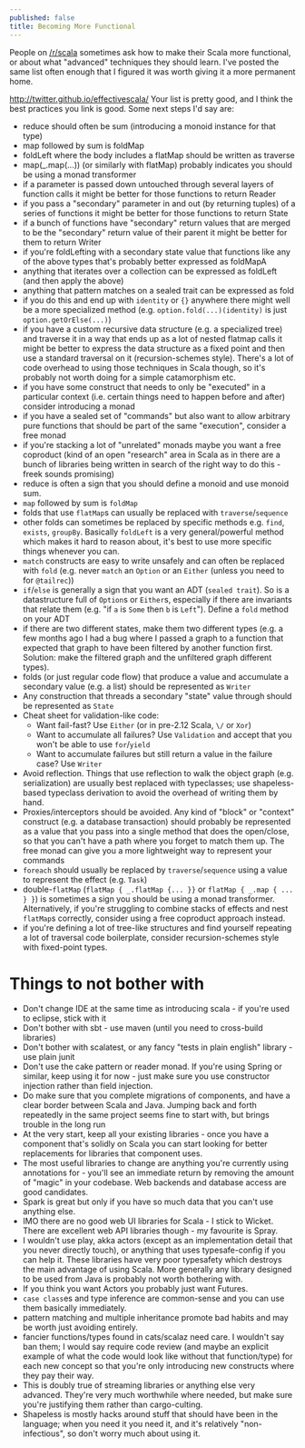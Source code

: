 ```yaml
---
published: false
title: Becoming More Functional
---
```

People on [/r/scala](https://www.reddit.com/r/scala/) sometimes ask how to make their Scala more functional, or about what "advanced" techniques they should learn. I've posted the same list often enough that I figured it was worth giving it a more permanent home.

http://twitter.github.io/effectivescala/
Your list is pretty good, and I think the best practices you link is good. Some next steps I'd say are:

 * reduce should often be sum (introducing a monoid instance for that type)
 * map followed by sum is foldMap
 * foldLeft where the body includes a flatMap should be written as traverse
 * map(_.map(...)) (or similarly with flatMap) probably indicates you should be using a monad transformer
 * if a parameter is passed down untouched through several layers of function calls it might be better for those functions to return Reader
 * if you pass a "secondary" parameter in and out (by returning tuples) of a series of functions it might be better for those functions to return State
 * if a bunch of functions have "secondary" return values that are merged to be the "secondary" return value of their parent it might be better for them to return Writer
 * if you're foldLefting with a secondary state value that functions like any of the above types that's probably better expressed as foldMapA
 * anything that iterates over a collection can be expressed as foldLeft (and then apply the above)
 * anything that pattern matches on a sealed trait can be expressed as fold
 * if you do this and end up with `identity` or `{}` anywhere there might well be a more specialized method (e.g. `option.fold(...)(identity)` is just `option.getOrElse(...)`)
 * if you have a custom recursive data structure (e.g. a specialized tree) and traverse it in a way that ends up as a lot of nested flatmap calls it might be better to express the data structure as a fixed point and then use a standard traversal on it (recursion-schemes style). There's a lot of code overhead to using those techniques in Scala though, so it's probably not worth doing for a simple catamorphism etc.
 * if you have some construct that needs to only be "executed" in a particular context (i.e. certain things need to happen before and after) consider introducing a monad
 * if you have a sealed set of "commands" but also want to allow arbitrary pure functions that should be part of the same "execution", consider a free monad
 * if you're stacking a lot of "unrelated" monads maybe you want a free coproduct (kind of an open "research" area in Scala as in there are a bunch of libraries being written in search of the right way to do this - freek sounds promising)
 * reduce is often a sign that you should define a monoid and use monoid sum.
 * `map` followed by sum is `foldMap`
 * folds that use `flatMap`s can usually be replaced with `traverse`/`sequence`
 * other folds can sometimes be replaced by specific methods e.g. `find`, `exists`, `groupBy`. Basically `foldLeft` is a very general/powerful method which makes it hard to reason about, it's best to use more specific things whenever you can.
 * `match` constructs are easy to write unsafely and can often be replaced with `fold` (e.g. never `match` an `Option` or an `Either` (unless you need to for `@tailrec`))
 * `if`/`else` is generally a sign that you want an ADT (`sealed trait`). So is a datastructure full of `Option`s or `Either`s, especially if there are invariants that relate them (e.g. "if `a` is `Some` then `b` is `Left`"). Define a `fold` method on your ADT
 * if there are two different states, make them two different types (e.g. a few months ago I had a bug where I passed a graph to a function that expected that graph to have been filtered by another function first. Solution: make the filtered graph and the unfiltered graph different types).
 *  folds (or just regular code flow) that produce a value and accumulate a secondary value (e.g. a list) should be represented as `Writer`
 * Any construction that threads a secondary "state" value through should be represented as `State`
 * Cheat sheet for validation-like code:
   * Want fail-fast? Use `Either` (or in pre-2.12 Scala, `\/` or `Xor`)
   * Want to accumulate all failures? Use `Validation` and accept that you won't be able to use `for`/`yield`
   * Want to accumulate failures but still return a value in the failure case? Use `Writer`
 * Avoid reflection. Things that use reflection to walk the object graph (e.g. serialization) are usually best replaced with typeclasses; use shapeless-based typeclass derivation to avoid the overhead of writing them by hand.
 * Proxies/interceptors should be avoided. Any kind of "block" or "context" construct (e.g. a database transaction) should probably be represented as a value that you pass into a single method that does the open/close, so that you can't have a path where you forget to match them up. The free monad can give you a more lightweight way to represent your commands
 * `foreach` should usually be replaced by `traverse`/`sequence` using a value to represent the effect (e.g. `Task`)
 * double-`flatMap` (`flatMap { _.flatMap {... }}` or `flatMap { _.map { ... } }`) is sometimes a sign you should be using a monad transformer. Alternatively, if you're struggling to combine stacks of effects and nest `flatMap`s correctly, consider using a free coproduct approach instead.
 * if you're defining a lot of tree-like structures and find yourself repeating a lot of traversal code boilerplate, consider recursion-schemes style with fixed-point types.
 
 # Things to not bother with
 
   * Don't change IDE at the same time as introducing scala - if you're used to eclipse, stick with it
   * Don't bother with sbt - use maven (until you need to cross-build libraries)
   * Don't bother with scalatest, or any fancy "tests in plain english" library - use plain junit
   * Don't use the cake pattern or reader monad. If you're using Spring or similar, keep using it for now - just make sure you use constructor injection rather than field injection.
   * Do make sure that you complete migrations of components, and have a clear border between Scala and Java. Jumping back and forth repeatedly in the same project seems fine to start with, but brings trouble in the long run
   * At the very start, keep all your existing libraries - once you have a component that's solidly on Scala you can start looking for better replacements for libraries that component uses.
   * The most useful libraries to change are anything you're currently using annotations for - you'll see an immediate return by removing the amount of "magic" in your codebase. Web backends and database access are good candidates.
   * Spark is great but only if you have so much data that you can't use anything else.
   * IMO there are no good web UI libraries for Scala - I stick to Wicket. There are excellent web API libraries though - my favourite is Spray.
   * I wouldn't use play, akka actors (except as an implementation detail that you never directly touch), or anything that uses typesafe-config if you can help it. These libraries have very poor typesafety which destroys the main advantage of using Scala. More generally any library designed to be used from Java is probably not worth bothering with.
   * If you think you want Actors you probably just want Futures.
   * `case class`es and type inference are common-sense and you can use them basically immediately.
   * pattern matching and multiple inheritance promote bad habits and may be worth just avoiding entirely.
   * fancier functions/types found in cats/scalaz need care. I wouldn't say ban them; I would say require code review (and maybe an explicit example of what the code would look like without that function/type) for each new concept so that you're only introducing new constructs where they pay their way.
   * This is doubly true of streaming libraries or anything else very advanced. They're very much worthwhile where needed, but make sure you're justifying them rather than cargo-culting.
   * Shapeless is mostly hacks around stuff that should have been in the language; when you need it you need it, and it's relatively "non-infectious", so don't worry much about using it.
